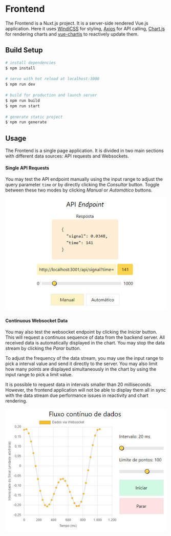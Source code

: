 # Frontend

The Frontend is a Nuxt.js project. It is a server-side rendered Vue.js application. Here it uses [WindiCSS](https://windicss.org/) for styling, [Axios](https://axios-http.com/) for API calling, [Chart.js](https://www.chartjs.org/) for rendering charts and [vue-chartjs](https://vue-chartjs.org/) to reactively update them.

## Build Setup

```bash
# install dependencies
$ npm install

# serve with hot reload at localhost:3000
$ npm run dev

# build for production and launch server
$ npm run build
$ npm run start

# generate static project
$ npm run generate
```

## Usage

The Frontend is a single page application. It is divided in two main sections with different data sources: API requests and Websockets.

#### Single API Requests

You may test the API endpoint manually using the input range to adjust the query parameter ```time``` or by directly clicking the _Consultar_ button. Toggle between these two modes by clicking _Manual_ or _Automático_ buttons.

<!-- Screenshot -->
![Frontend Screenshot API](https://github.com/hoiast/SignalFaker/raw/main/frontend/screenshot-api.jpg)

#### Continuous Websocket Data

You may also test the websocket endpoint by clicking the _Iniciar_ button. This will request a continuos sequence of data from the backend server. All received data is automatically displayed in the chart. You may stop the data stream by clicking the _Parar_ button.

To adjust the frequency of the data stream, you may use the input range to pick a interval value and send it directly to the server. You may also limit how many points are displayed simultaneously in the chart by using the input range to pick a limit value.

It is possible to request data in intervals smaller than 20 milliseconds. However, the frontend application will not be able to display them all in sync with the data stream due performance issues in reactivity and chart rendering. 

<!-- Screenshot -->
![Frontend Screenshot Websocket](https://github.com/hoiast/SignalFaker/raw/main/frontend/screenshot-websocket.jpg)